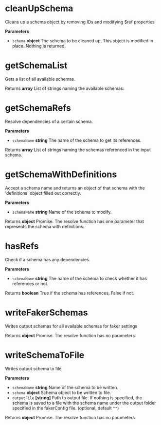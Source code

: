# cleanUpSchema

Cleans up a schema object by removing IDs and modifying $ref properties

**Parameters**

-   `schema` **object** The schema to be cleaned up. This object is modified in place. Nothing is returned.

# getSchemaList

Gets a list of all available schemas.

Returns **array** List of strings naming the available schemas.

# getSchemaRefs

Resolve dependencies of a certain schema.

**Parameters**

-   `schemaName` **string** The name of the schema to get its references.

Returns **array** List of strings naming the schemas referenced in the input schema.

# getSchemaWithDefinitions

Accept a schema name and returns an object of that schema with the 'definitions' object filled out correctly.

**Parameters**

-   `schemaName` **string** Name of the schema to modify.

Returns **object** Promise. The resolve function has one parameter that represents the schema with definitions.

# hasRefs

Check if a schema has any dependencies.

**Parameters**

-   `schemaName` **string** The name of the schema to check whether it has references or not.

Returns **boolean** True if the schema has references, False if not.

# writeFakerSchemas

Writes output schemas for all available schemas for faker settings

Returns **object** Promise. The resolve function has no parameters.

# writeSchemaToFile

Writes output schema to file

**Parameters**

-   `schemaName` **string** Name of the schema to be written.
-   `schema` **object** Schema object to be written to file.
-   `outputFile` **[string]** Path to output file. If nothing is specified, the schema is saved to a file with the schema name under the output folder specified in the fakerConfig file. (optional, default `""`)

Returns **object** Promise. The resolve function has no parameters.
